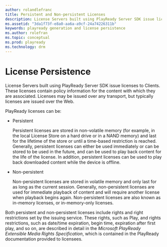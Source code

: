 ```yaml
---
author: rolandlefranc
title: Persistent and Non-persistent Licenses
description: License Servers built using PlayReady Server SDK issue licenses to Clients.
ms.assetid: "3da1f73f-e8a0-aa6a-a9cf-24a74226311b"
keywords: playready generation and license persistence
ms.author: rolefran
ms.topic: conceptual
ms.prod: playready
ms.technology: drm
---
```



# License Persistence


License Servers built using PlayReady Server SDK issue licenses to Clients. These licenses contain policy information for the content with which they are associated. Licenses may be issued over any transport, but typically licenses are issued over the Web.


PlayReady licenses can be:

   *  Persistent

      Persistent licenses are stored in non-volatile memory (for example, in the local License Store on a hard drive or in a NAND memory) and last for the lifetime of the store or until a time-based restriction is reached. Generally, persistent licenses can either be used immediately or can be stored to be used in the future, and can be used to play back content for the life of the license. In addition, persistent licenses can be used to play back downloaded content while the device is offline.

   *  Non-persistent

      Non-persistent licenses are stored in volatile memory and only last for as long as the current session. Generally, non-persistent licenses are used for immediate playback of content and will require another license when playback begins again. Non-persistent licenses are also known as in-memory licenses, or in-memory-only licenses.



Both persistent and non-persistent licenses include rights and right restrictions set by the issuing service. These rights, such as Play, and rights restrictions, such as date/time expiration, begin time, expiration after first play, and so on, are described in detail in the *Microsoft PlayReady Extensible Media Rights Specification*, which is contained in the PlayReady documentation provided to licensees.
